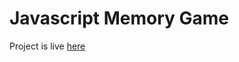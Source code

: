 # Javascript Memory Game

Project is live [here](https://young-einstein10.github.io/30DaysOfCode/Day9/)